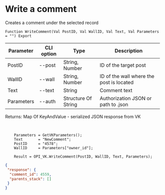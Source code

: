 ﻿---
sidebar_position: 4
---

# Write a comment
 Creates a comment under the selected record



`Function WriteComment(Val PostID, Val WallID, Val Text, Val Parameters = "") Export`

  | Parameter | CLI option | Type | Description |
  |-|-|-|-|
  | PostID | --post | String, Number | ID of the target post |
  | WallID | --wall | String, Number | ID of the wall where the post is located |
  | Text | --text | String | Comment text |
  | Parameters | --auth | Structure Of String | Authorization JSON or path to .json |

  
  Returns:  Map Of KeyAndValue - serialized JSON response from VK

<br/>




```bsl title="Code example"
    Parameters = GetVKParameters();
    Text       = "NewComment";
    PostID     = "4578";
    WallID     = Parameters["owner_id"];

    Result = OPI_VK.WriteComment(PostID, WallID, Text, Parameters);
```
 



```json title="Result"
{
 "response": {
  "comment_id": 4559,
  "parents_stack": []
 }
}
```
